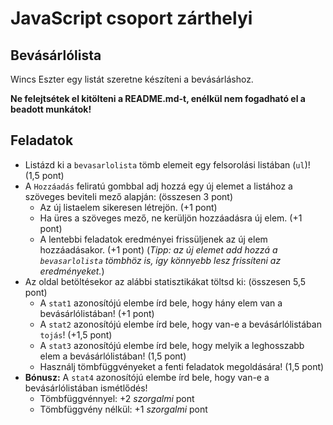 # JavaScript csoport zárthelyi
## Bevásárlólista

Wincs Eszter egy listát szeretne készíteni a bevásárláshoz.

**Ne felejtsétek el kitölteni a README.md-t, enélkül nem fogadható el a beadott munkátok!**

## Feladatok
 - Listázd ki a `bevasarlolista` tömb elemeit egy felsorolási listában (`ul`)! (1,5 pont)
 - A `Hozzáadás` feliratú gombbal adj hozzá egy új elemet a listához a szöveges beviteli mező alapján: (összesen 3 pont)
    - Az új listaelem sikeresen létrejön. (+1 pont)
    - Ha üres a szöveges mező, ne kerüljön hozzáadásra új elem. (+1 pont)
    - A lentebbi feladatok eredményei frissüljenek az új elem hozzáadásakor. (+1 pont) (_Tipp: az új elemet add hozzá a `bevasarlolista` tömbhöz is, így könnyebb lesz frissíteni az eredményeket._)
 - Az oldal betöltésekor az alábbi statisztikákat töltsd ki: (összesen 5,5 pont)
    - A `stat1` azonosítójú elembe írd bele, hogy hány elem van a bevásárlólistában! (+1 pont)
    - A `stat2` azonosítójú elembe írd bele, hogy van-e a bevásárlólistában `tojás`! (+1,5 pont)
    - A `stat3` azonosítójú elembe írd bele, hogy melyik a leghosszabb elem a bevásárlólistában! (1,5 pont)
    - Használj tömbfüggvényeket a fenti feladatok megoldására! (1,5 pont)
 - **Bónusz:** A `stat4` azonosítójú elembe írd bele, hogy van-e a bevásárlólistában ismétlődés!
    - Tömbfüggvénnyel: +2 _szorgalmi_ pont
    - Tömbfüggvény nélkül: +1 _szorgalmi_ pont